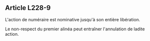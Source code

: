 Article L228-9
----
L'action de numéraire est nominative jusqu'à son entière libération.

Le non-respect du premier alinéa peut entraîner l'annulation de ladite action.
